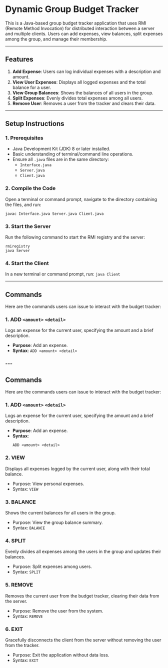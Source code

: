 # Dynamic Group Budget Tracker

This is a Java-based group budget tracker application that uses RMI (Remote Method Invocation) for distributed interaction between a server and multiple clients. Users can add expenses, view balances, split expenses among the group, and manage their membership.

---

## Features

1. **Add Expense**: Users can log individual expenses with a description and amount.
2. **View User Expenses**: Displays all logged expenses and the total balance for a user.
3. **View Group Balances**: Shows the balances of all users in the group.
4. **Split Expenses**: Evenly divides total expenses among all users.
5. **Remove User**: Removes a user from the tracker and clears their data.

---

## Setup Instructions

### 1. Prerequisites

- Java Development Kit (JDK) 8 or later installed.
- Basic understanding of terminal/command line operations.
- Ensure all `.java` files are in the same directory:
  - `Interface.java`
  - `Server.java`
  - `Client.java`

### 2. Compile the Code

Open a terminal or command prompt, navigate to the directory containing the files, and run:

```javac Interface.java Server.java Client.java```

### 3. Start the Server

Run the following command to start the RMI registry and the server:

```
rmiregistry
java Server
```

### 4. Start the Client

In a new terminal or command prompt, run:
```java Client```

---

## Commands

Here are the commands users can issue to interact with the budget tracker:

### 1. ADD `<amount>` `<detail>`
Logs an expense for the current user, specifying the amount and a brief description.

- **Purpose**: Add an expense.
- **Syntax**: 
  ```ADD <amount> <detail>```

  
### ---

## Commands

Here are the commands users can issue to interact with the budget tracker:

### 1. ADD `<amount>` `<detail>`
Logs an expense for the current user, specifying the amount and a brief description.

- **Purpose**: Add an expense.
- **Syntax**: 
  ```plaintext
  ADD <amount> <detail>

### 2. VIEW
Displays all expenses logged by the current user, along with their total balance.

- Purpose: View personal expenses.
- Syntax:
  ```VIEW```

### 3. BALANCE
Shows the current balances for all users in the group.

- Purpose: View the group balance summary.
- Syntax:
  ```BALANCE```

### 4. SPLIT
Evenly divides all expenses among the users in the group and updates their balances.

- Purpose: Split expenses among users.
- Syntax:
  ```SPLIT```

### 5. REMOVE
Removes the current user from the budget tracker, clearing their data from the server.

- Purpose: Remove the user from the system.
- Syntax:
  ```REMOVE```

### 6. EXIT
Gracefully disconnects the client from the server without removing the user from the tracker.

- Purpose: Exit the application without data loss.
- Syntax:
  ```EXIT```
